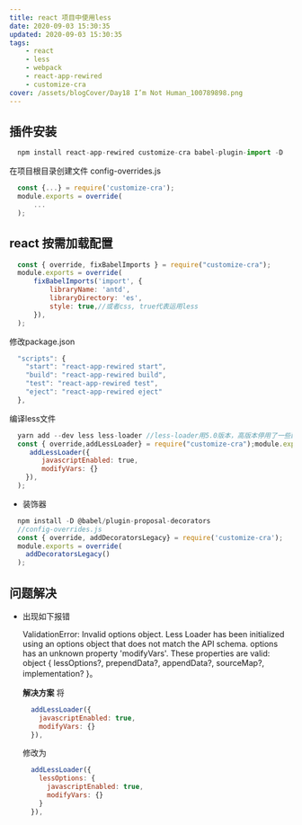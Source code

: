 ```yaml
---
title: react 项目中使用less
date: 2020-09-03 15:30:35
updated: 2020-09-03 15:30:35
tags:
    - react
    - less
    - webpack
    - react-app-rewired
    - customize-cra
cover: /assets/blogCover/Day18 I’m Not Human_100789898.png
---
```


## 插件安装

  ~~~js
    npm install react-app-rewired customize-cra babel-plugin-import -D
  ~~~

  在项目根目录创建文件 config-overrides.js

  ~~~js
    const {...} = require('customize-cra');
    module.exports = override(
        ...
    );
  ~~~

## react 按需加载配置

  ~~~js
    const { override, fixBabelImports } = require("customize-cra");
    module.exports = override(
        fixBabelImports('import', {
            libraryName: 'antd',
            libraryDirectory: 'es',
            style: true,//或者css, true代表运用less
        }),
    );
  ~~~

  修改package.json

  ~~~js
    "scripts": {
      "start": "react-app-rewired start",
      "build": "react-app-rewired build",
      "test": "react-app-rewired test",
      "eject": "react-app-rewired eject"
    },
  ~~~

  编译less文件

  ~~~js
    yarn add --dev less less-loader //less-loader用5.0版本，高版本停用了一些配属性//config-overrides.js内容
    const { override,addLessLoader} = require("customize-cra");module.exports = override(
  　　　addLessLoader({
          javascriptEnabled: true,
          modifyVars: {}
      }),
    );
  ~~~

  * 装饰器

  ~~~js
    npm install -D @babel/plugin-proposal-decorators
    //config-overrides.js
    const { override, addDecoratorsLegacy} = require('customize-cra');
    module.exports = override(
      addDecoratorsLegacy()
    );  
  ~~~
## 问题解决

  * 出现如下报错

    ValidationError: Invalid options object. Less Loader has been initialized using an options object that does not match the API schema.
    options has an unknown property 'modifyVars'. These properties are valid:
    object { lessOptions?, prependData?, appendData?, sourceMap?, implementation? }。

    **解决方案**
    将
    ~~~js
      addLessLoader({
        javascriptEnabled: true,
        modifyVars: {}
      }),
    ~~~
    修改为
    ~~~js
      addLessLoader({
        lessOptions: {
          javascriptEnabled: true,
          modifyVars: {}
        }
      }),
    ~~~